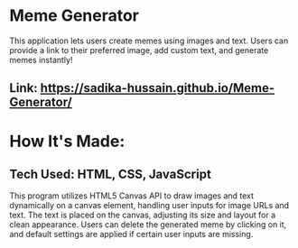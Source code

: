 # Meme Generator 
This application lets users create memes using images and text. Users can provide a link to their preferred image, add custom text, and generate memes instantly!
## Link: https://sadika-hussain.github.io/Meme-Generator/
# How It's Made: 
## Tech Used: HTML, CSS, JavaScript 
This program utilizes HTML5 Canvas API to draw images and text dynamically on a canvas element, handling user inputs for image URLs and text. The text is placed on the canvas, adjusting its size and layout for a clean appearance. Users can delete the generated meme by clicking on it, and default settings are applied if certain user inputs are missing.
